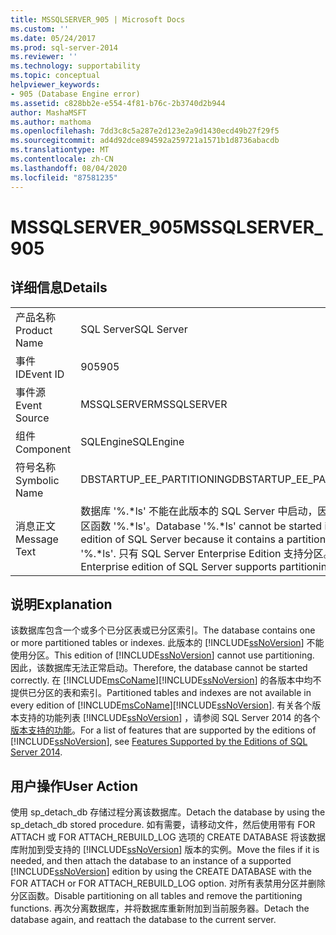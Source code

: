 ```yaml
---
title: MSSQLSERVER_905 | Microsoft Docs
ms.custom: ''
ms.date: 05/24/2017
ms.prod: sql-server-2014
ms.reviewer: ''
ms.technology: supportability
ms.topic: conceptual
helpviewer_keywords:
- 905 (Database Engine error)
ms.assetid: c828bb2e-e554-4f81-b76c-2b3740d2b944
author: MashaMSFT
ms.author: mathoma
ms.openlocfilehash: 7dd3c8c5a287e2d123e2a9d1430ecd49b27f29f5
ms.sourcegitcommit: ad4d92dce894592a259721a1571b1d8736abacdb
ms.translationtype: MT
ms.contentlocale: zh-CN
ms.lasthandoff: 08/04/2020
ms.locfileid: "87581235"
---
```

# <a name="mssqlserver_905"></a><span data-ttu-id="0a6f4-102">MSSQLSERVER_905</span><span class="sxs-lookup"><span data-stu-id="0a6f4-102">MSSQLSERVER_905</span></span>
    
## <a name="details"></a><span data-ttu-id="0a6f4-103">详细信息</span><span class="sxs-lookup"><span data-stu-id="0a6f4-103">Details</span></span>  
  
|||  
|-|-|  
|<span data-ttu-id="0a6f4-104">产品名称</span><span class="sxs-lookup"><span data-stu-id="0a6f4-104">Product Name</span></span>|<span data-ttu-id="0a6f4-105">SQL Server</span><span class="sxs-lookup"><span data-stu-id="0a6f4-105">SQL Server</span></span>|  
|<span data-ttu-id="0a6f4-106">事件 ID</span><span class="sxs-lookup"><span data-stu-id="0a6f4-106">Event ID</span></span>|<span data-ttu-id="0a6f4-107">905</span><span class="sxs-lookup"><span data-stu-id="0a6f4-107">905</span></span>|  
|<span data-ttu-id="0a6f4-108">事件源</span><span class="sxs-lookup"><span data-stu-id="0a6f4-108">Event Source</span></span>|<span data-ttu-id="0a6f4-109">MSSQLSERVER</span><span class="sxs-lookup"><span data-stu-id="0a6f4-109">MSSQLSERVER</span></span>|  
|<span data-ttu-id="0a6f4-110">组件</span><span class="sxs-lookup"><span data-stu-id="0a6f4-110">Component</span></span>|<span data-ttu-id="0a6f4-111">SQLEngine</span><span class="sxs-lookup"><span data-stu-id="0a6f4-111">SQLEngine</span></span>|  
|<span data-ttu-id="0a6f4-112">符号名称</span><span class="sxs-lookup"><span data-stu-id="0a6f4-112">Symbolic Name</span></span>|<span data-ttu-id="0a6f4-113">DBSTARTUP_EE_PARTITIONING</span><span class="sxs-lookup"><span data-stu-id="0a6f4-113">DBSTARTUP_EE_PARTITIONING</span></span>|  
|<span data-ttu-id="0a6f4-114">消息正文</span><span class="sxs-lookup"><span data-stu-id="0a6f4-114">Message Text</span></span>|<span data-ttu-id="0a6f4-115">数据库 '%.\*ls' 不能在此版本的 SQL Server 中启动，因为它包含分区函数 '%.\*ls'。</span><span class="sxs-lookup"><span data-stu-id="0a6f4-115">Database '%.\*ls' cannot be started in this edition of SQL Server because it contains a partition function '%.\*ls'.</span></span> <span data-ttu-id="0a6f4-116">只有 SQL Server Enterprise Edition 支持分区。</span><span class="sxs-lookup"><span data-stu-id="0a6f4-116">Only Enterprise edition of SQL Server supports partitioning.</span></span>|  
  
## <a name="explanation"></a><span data-ttu-id="0a6f4-117">说明</span><span class="sxs-lookup"><span data-stu-id="0a6f4-117">Explanation</span></span>  
 <span data-ttu-id="0a6f4-118">该数据库包含一个或多个已分区表或已分区索引。</span><span class="sxs-lookup"><span data-stu-id="0a6f4-118">The database contains one or more partitioned tables or indexes.</span></span> <span data-ttu-id="0a6f4-119">此版本的 [!INCLUDE[ssNoVersion](../../includes/ssnoversion-md.md)] 不能使用分区。</span><span class="sxs-lookup"><span data-stu-id="0a6f4-119">This edition of [!INCLUDE[ssNoVersion](../../includes/ssnoversion-md.md)] cannot use partitioning.</span></span> <span data-ttu-id="0a6f4-120">因此，该数据库无法正常启动。</span><span class="sxs-lookup"><span data-stu-id="0a6f4-120">Therefore, the database cannot be started correctly.</span></span> <span data-ttu-id="0a6f4-121">在 [!INCLUDE[msCoName](../../includes/msconame-md.md)][!INCLUDE[ssNoVersion](../../includes/ssnoversion-md.md)] 的各版本中均不提供已分区的表和索引。</span><span class="sxs-lookup"><span data-stu-id="0a6f4-121">Partitioned tables and indexes are not available in every edition of [!INCLUDE[msCoName](../../includes/msconame-md.md)][!INCLUDE[ssNoVersion](../../includes/ssnoversion-md.md)].</span></span> <span data-ttu-id="0a6f4-122">有关各个版本支持的功能列表 [!INCLUDE[ssNoVersion](../../includes/ssnoversion-md.md)] ，请参阅 SQL Server 2014 的各个[版本支持的功能](../../getting-started/features-supported-by-the-editions-of-sql-server-2014.md)。</span><span class="sxs-lookup"><span data-stu-id="0a6f4-122">For a list of features that are supported by the editions of [!INCLUDE[ssNoVersion](../../includes/ssnoversion-md.md)], see [Features Supported by the Editions of SQL Server 2014](../../getting-started/features-supported-by-the-editions-of-sql-server-2014.md).</span></span>  
  
## <a name="user-action"></a><span data-ttu-id="0a6f4-123">用户操作</span><span class="sxs-lookup"><span data-stu-id="0a6f4-123">User Action</span></span>  
 <span data-ttu-id="0a6f4-124">使用 sp_detach_db 存储过程分离该数据库。</span><span class="sxs-lookup"><span data-stu-id="0a6f4-124">Detach the database by using the sp_detach_db stored procedure.</span></span> <span data-ttu-id="0a6f4-125">如有需要，请移动文件，然后使用带有 FOR ATTACH 或 FOR ATTACH_REBUILD_LOG 选项的 CREATE DATABASE 将该数据库附加到受支持的 [!INCLUDE[ssNoVersion](../../includes/ssnoversion-md.md)] 版本的实例。</span><span class="sxs-lookup"><span data-stu-id="0a6f4-125">Move the files if it is needed, and then attach the database to an instance of a supported [!INCLUDE[ssNoVersion](../../includes/ssnoversion-md.md)] edition by using the CREATE DATABASE with the FOR ATTACH or FOR ATTACH_REBUILD_LOG option.</span></span> <span data-ttu-id="0a6f4-126">对所有表禁用分区并删除分区函数。</span><span class="sxs-lookup"><span data-stu-id="0a6f4-126">Disable partitioning on all tables and remove the partitioning functions.</span></span> <span data-ttu-id="0a6f4-127">再次分离数据库，并将数据库重新附加到当前服务器。</span><span class="sxs-lookup"><span data-stu-id="0a6f4-127">Detach the database again, and reattach the database to the current server.</span></span>  
  
  
